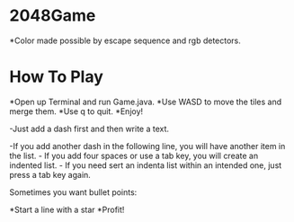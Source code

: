 # 2048Game
*Color made possible by escape sequence and rgb detectors.

# How To Play
*Open up Terminal and run Game.java.
*Use WASD to move the tiles and merge them.
*Use q to quit.
*Enjoy!

-Just add a dash first and then write a text.

-If you add another dash in the following line, you will have another item in the list.
    - If you add four spaces or use a tab key, you will create an indented list.
        - If you need sert an indenta list within an intended one, just press a tab key again.

Sometimes you want bullet points:

*Start a line with a star 
*Profit!
